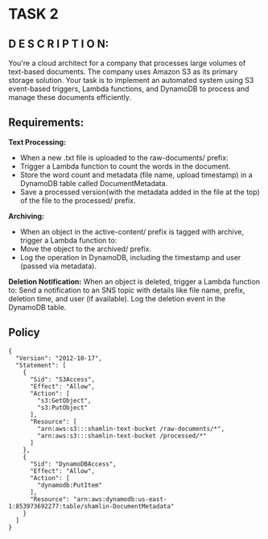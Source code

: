# TASK 2
## D E S C R I P T I O N:

You're a cloud architect for a company that processes large volumes of text-based documents. 
The company uses Amazon S3 as its primary storage solution. 
Your task is to implement an automated system using S3 event-based triggers, Lambda functions, and DynamoDB 
to process and manage these documents efficiently.

## Requirements:

**Text Processing:**
  - When a new .txt file is uploaded to the raw-documents/ prefix:
  - Trigger a Lambda function to count the words in the document.
  - Store the word count and metadata (file name, upload timestamp) in a DynamoDB table called DocumentMetadata.
  - Save a processed version(with the metadata added in the file at the top) of the file to the processed/ prefix.
    
**Archiving:**
  - When an object in the active-content/ prefix is tagged with archive, trigger a Lambda function to:
  - Move the object to the archived/ prefix.
  - Log the operation in DynamoDB, including the timestamp and user (passed via metadata).

**Deletion Notification:**
When an object is deleted, trigger a Lambda function to:
Send a notification to an SNS topic with details like file name, prefix, deletion time, and user (if available).
Log the deletion event in the DynamoDB table.

## Policy

```
{
  "Version": "2012-10-17",
  "Statement": [
    {
      "Sid": "S3Access",
      "Effect": "Allow",
      "Action": [
        "s3:GetObject",
        "s3:PutObject"
      ],
      "Resource": [
        "arn:aws:s3:::shamlin-text-bucket /raw-documents/*",
        "arn:aws:s3:::shamlin-text-bucket /processed/*"
      ]
    },
    {
      "Sid": "DynamoDBAccess",
      "Effect": "Allow",
      "Action": [
        "dynamodb:PutItem"
      ],
      "Resource": "arn:aws:dynamodb:us-east-1:853973692277:table/shamlin-DocumentMetadata"
    }
  ]
}
```
